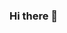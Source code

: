 ### Hi there 👋

<!--
**amylschratz/amylschratz** is a ✨ _special_ ✨ repository because its `README.md` (this file) appears on your GitHub profile.

Here are some ideas to get you started:

- 🔭 I’m currently working on ...this assignment
- 🌱 I’m currently learning ...how to make sourdough
- 👯 I’m looking to collaborate on ...the ultimate christmas playlist
- 🤔 I’m looking for help with ...finding a capstone
- 💬 Ask me about ...my cat
- 📫 How to reach me: ...als99@drexel.edu
- 😄 Pronouns: ...she/her
- ⚡ Fun fact: ...I still write letters
-->
